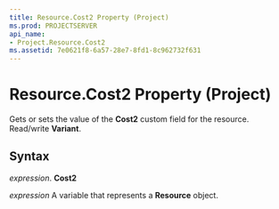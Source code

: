 ```yaml
---
title: Resource.Cost2 Property (Project)
ms.prod: PROJECTSERVER
api_name:
- Project.Resource.Cost2
ms.assetid: 7e0621f8-6a57-28e7-8fd1-8c962732f631
---
```



# Resource.Cost2 Property (Project)

Gets or sets the value of the  **Cost2** custom field for the resource. Read/write **Variant**.


## Syntax

 _expression_. **Cost2**

 _expression_ A variable that represents a **Resource** object.



